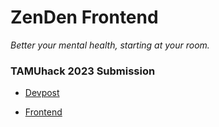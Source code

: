 # ZenDen Frontend
*Better your mental health, starting at your room.*

### TAMUhack 2023 Submission

* [Devpost](https://devpost.com/software/room-design-mental-health)

* [Frontend](https://github.com/elinickisc/zenden-frontend)
